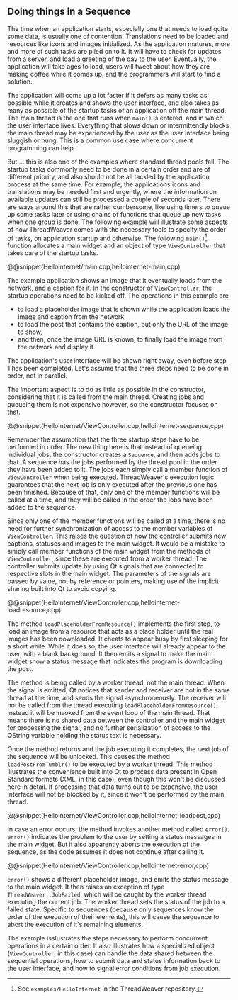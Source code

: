 ## Doing things in a Sequence

The time when an application starts, especially one that needs
to load quite some data, is usually one of contention. Translations
need to be loaded and resources like icons and images initialized. As
the application matures, more and more of such tasks are piled on to
it. It will have to check for updates from a server, and load a
greeting of the day to the user. Eventually, the application will
take ages to load, users will tweet about how they are making coffee
while it comes up, and the programmers will start to find a solution. 

The application will come up a lot faster if it defers as many
tasks as possible while it creates and shows the user interface, and
also takes as many as possible of the startup tasks of an application
off the main thread. The main thread is the one that runs when
`main()` is entered, and in which the user interface lives. Everything
that slows down or intermittendly blocks the main thread may be
experienced by the user as the user interface being sluggish or
hung. This is a common use case where concurrent programming can
help. 

But ... this is also one of the examples where standard thread pools
fail. The startup tasks commonly need to be done in a certain order
and are of different priority, and also should not be all tackled by
the application process at the same time. 
For example, the applications icons and translations may be needed
first and urgently, where the information on available updates can
still be processed a couple of seconds later. There are ways around
this that are rather cumbersome, like using timers to queue up some
tasks later or using chains of functions that queue up new tasks when
one group is done. The following example will illustrate some aspects
of how ThreadWeaver comes with the necessary tools to specify the
order of tasks, on application startup and otherwise. The following
`main()`[^4] function allocates a main widget and an object of type
`ViewController` that takes care of the startup tasks.

@@snippet(HelloInternet/main.cpp,hellointernet-main,cpp)

The example application shows an image that it eventually loads from
the network, and a caption for it. In the constructor of
`ViewController`, the startup operations need to be kicked off. The
operations in this example are 

* to load a placeholder image that is shown while the application
  loads the image and caption from the network,
* to load the post that contains the caption, but only the URL of the
  image to show,
* and then, once the image URL is known, to finally load the image
  from the network and display it.

The application's user interface will be shown right away, even before
step 1 has been completed. Let's assume that the three steps need to
be done in order, not in parallel.

The important aspect is to do as little as possible in the
constructor, considering that it is called from the main
thread. Creating jobs and queueing them is not expensive however, so
the constructor focuses on that.

@@snippet(HelloInternet/ViewController.cpp,hellointernet-sequence,cpp)

Remember the assumption that the three startup steps have to be
performed in order. The new thing here is that instead of queueing
individual jobs, the constructor creates a `Sequence`, and then adds
jobs to that. A sequence has the jobs performed by the thread pool in
the order they have been added to it. The jobs each simply call a
member function of `ViewController` when being
executed. ThreadWeaver's execution logic guarantees that the next job
is only executed after the previous one has been finished. Because of
that, only one of the member functions will be called at a time, and
they will be called in the order the jobs have been added to the
sequence. 

Since only one of the member functions will be called at a time, there
is no need for further synchronization of access to the member
variables of `ViewController`. This raises the question of how the
controller submits new captions, statuses and images to the main
widget. It would be a mistake to simply call member functions of the
main widget from the methods of `ViewController`, since these are
executed from a worker thread. The controller submits update by using
Qt signals that are connected to respective slots in the main
widget. The parameters of the signals are passed by value, not by
reference or pointers, making use of the implicit sharing built into
Qt to avoid copying. 

@@snippet(HelloInternet/ViewController.cpp,hellointernet-loadresource,cpp)

The method `loadPlaceholderFromResource()` implements the first step,
to load an image from a resource that acts as a place holder until the
real images has been downloaded. It cheats to appear busy by first
sleeping for a short while. While it does so, the user interface will
already appear to the user, with a blank background. It then emits a
signal to make the main widget show a status message that indicates
the program is downloading the post. 

The method is being called by a worker thread, not the main
thread. When the signal is emitted, Qt notices that sender and
receiver are not in the same thread at the time, and sends the signal
asynchroneously. The receiver will not be called from the thread
executing `loadPlaceholderFromResource()`, instead it will be invoked
from the event loop of the main thread. That means there is no shared
data between the controller and the main widget for processing the
signal, and no further serialization of access to the QString variable
holding the status text is necessary.

Once the method returns and the job executing it completes, the next
job of the sequence will be unlocked. This causes the method
`loadPostFromTumblr()` to be executed by a worker thread. This method
illustrates the convenience built into Qt to process data present in
Open Standard formats (XML, in this case), even though this won't be
discussed here in detail. If processing that data turns out to be
expensive, the user interface will not be blocked by it, since it
won't be performed by the main thread.

@@snippet(HelloInternet/ViewController.cpp,hellointernet-loadpost,cpp)

In case an error occurs, the method invokes another method called
`error()`. `error()` indicates the problem to the user by setting a
status messages in the main widget. But it also apparently aborts the
execution of the sequence, as the code assumes it does not continue
after calling it.

@@snippet(HelloInternet/ViewController.cpp,hellointernet-error,cpp)

`error()` shows a different placeholder image, and emits the status
message to the main widget. It then raises an exception of type
`ThreadWeaver::JobFailed`, which will be caught by the worker thread
executing the current job. The worker thread sets the status of
the job to a failed state. Specific to sequences (because only
sequences know the order of the execution of their elements), this
will cause the sequence to abort the execution of it's remaining
elements.

The example isslustrates the steps necessary to perform concurrent
operations in a certain order. It also illustrates how a specialized
object (`ViewController`, in this case) can handle the data shared
between the sequential operations, how to submit data and status
information back to the user interface, and how to signal error
conditions from job execution.

[^4]: See `examples/HelloInternet` in the ThreadWeaver repository.
